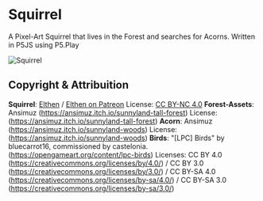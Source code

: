 # Squirrel
A Pixel-Art Squirrel that lives in the Forest and searches for Acorns. Written in P5JS using P5.Play

![Squirrel](https://raw.githubusercontent.com/johnnyawesome/Squirrel/main/Squirrel/DemoImages/Squirrel.gif)

## Copyright & Attribuition

**Squirrel**: [Elthen](https://elthen.itch.io/2d-pixel-art-squirrel-sprites?download) / [Elthen on Patreon](https://www.patreon.com/posts/27430241) License: [CC BY-NC 4.0](https://creativecommons.org/licenses/by-nc/4.0/)
**Forest-Assets**: Ansimuz (https://ansimuz.itch.io/sunnyland-tall-forest) License: (https://ansimuz.itch.io/sunnyland-tall-forest)
**Acorn**: Ansimuz (https://ansimuz.itch.io/sunnyland-woods) License: (https://ansimuz.itch.io/sunnyland-woods)
**Birds**: "[LPC] Birds" by bluecarrot16, commissioned by castelonia.(https://opengameart.org/content/lpc-birds) Licenses: CC BY 4.0 (https://creativecommons.org/licenses/by/4.0/) / CC BY 3.0 (https://creativecommons.org/licenses/by/3.0/) / CC BY-SA 4.0 (https://creativecommons.org/licenses/by-sa/4.0/) / CC BY-SA 3.0 (https://creativecommons.org/licenses/by-sa/3.0/)



 
